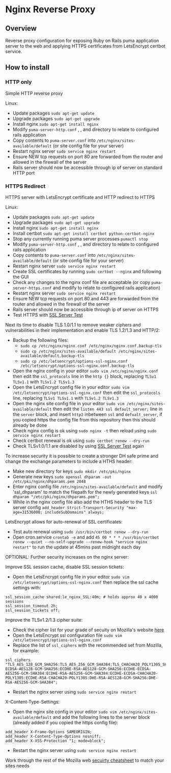 # Nginx Reverse Proxy

## Overview

Reverse proxy configuration for exposing Ruby on Rails puma application server to the web and applying HTTPS certificates from LetsEncrypt certbot service.


## How to install

### HTTP only
Simple HTTP reverse proxy

Linux:
- Update packages ```sudo apt-get update```
- Upgrade packages ```sudo apt-get upgrade```
- Install nginx ```sudo apt-get install nginx```
- Modify ```puma-server-http.conf``` <app-name>, <username>, <servernames> and directory to relate to configured rails application
- Copy contents to ```puma-server.conf``` into ```/etc/nginx/sites-available/default``` (or site config file for your server)
- Restart nginx server ```sudo service nginx restart```
- Ensure NEW tcp requests on port 80 are forwarded from the router and allowed  in the firewall of the server
- Rails server should now be accessible through ip of server on standard HTTP port


### HTTPS Redirect
HTTPS server with LetsEncrypt certificate and HTTP redirect to HTTPS

Linux:
- Update packages ```sudo apt-get update```
- Upgrade packages ```sudo apt-get upgrade```
- Install nginx ```sudo apt-get install nginx```
- Install certbot ```sudo apt-get install certbot python-certbot-nginx```
- Stop any currently running puma server processes ```pumactl stop```
- Modify ```puma-server-http.conf``` <app-name>, <username>, <servernames> and directory to relate to configured rails application
- Copy contents to ```puma-server.conf``` into ```/etc/nginx/sites-available/default``` (or site config file for your server)
- Restart nginx server ```sudo service nginx restart```
- Create SSL certificates by running ```sudo certbot --nginx``` and following the GUI
- Check any changes to the nginx conf file are acceptable (or copy ```puma-server-https.conf``` and modify to relate to configured rails application)
- Restart nginx server ```sudo service nginx restart```
- Ensure NEW tcp requests on port 80 and 443 are forwarded from the router and allowed  in the firewall of the server
- Rails server should now be accessible through ip of server on HTTPS
- Test HTTPS with [SSL Server Test](https://www.ssllabs.com/ssltest/)

Next its time to disable TLS 1.0/1.1 to remove weaker ciphers and vulnerabilities in their implementation and enable TLS 1.2/1.3 and HTTP/2:
- Backup the following files:
  - ```sudo cp /etc/nginx/nginx.conf /etc/nginx/nginx.conf.backup-tls```
  - ```sudo cp /etc/nginx/sites-available/default /etc/nginx/sites-available/default.backup-tls```
  - ```sudo cp /etc/letsencrypt/options-ssl-nginx.conf /etc/letsencrypt/options-ssl-nginx.conf.backup-tls```
- Open the nginx config in your editor ```sudo vim /etc/nginx/nginx.conf``` then edit the ```ssl_protocols``` line in the ```http {}``` block, replacing ```TLSv1 TLSv1.1``` with ```TLSv1.2 TLSv1.3```
- Open the LetsEncrypt config file in your editor ```sudo vim /etc/letsencrypt/options-ssl-nginx.conf``` then edit the ```ssl_protocols``` line, replacing ```TLSv1 TLSv1.1``` with ```TLSv1.2 TLSv1.3```
- Open the nginx site config file in your editor ```sudo vim /etc/nginx/sites-available/default``` then edit the ```listen 443 ssl default_server;``` line in the ```server``` block, and insert ```http2``` inbetween ```ssl``` and ```defualt_server```, if you copied https the config file from this repository then this should already be done
- Check nginx config is ok using ```sudo nginx -t``` then reload using ```sudo service nginx restart```
- Check certbot renewal is ok using ```sudo certbot renew --dry-run```
- Check TLSv1.0/1.1 are disabled by using [SSL Server Test](https://www.ssllabs.com/ssltest/) again

To increase security it is possible to create a stronger DH safe prime and change the exchange parameters to include a HTHS header:
- Make new directory for keys ```sudo mkdir /etc/pki/nginx```
- Generate new keys ```sudo openssl dhparam -out /etc/pki/nginx/dhparams.pem 2048```
- Enter nginx config file ```/etc/nginx/sites-available/default``` and modify 'ssl_dhparam' to match the filepath for the newly generated keys ```ssl dhparam "/etc/pki/nginx/dhparams.pem";```
- While in the nginx config file also add the HTHS header to the TLS server config ```add_header Strict-Transport-Security "max-age=31536000; includeSubDomains" always;```

LetsEncrypt allows for auto-renewal of SSL certificates:
- Test auto renewal using ```sudo /usr/bin/certbot renew --dry-run```
- Open cron.service ```crontab -e``` and add ```45 00 * * * /usr/bin/certbot renew --quiet --no-self-upgrade --renew-hook "service nginx restart"``` to run the update at 45mins past midnight each day

OPTIONAL: Further security increases on the nginx server:

Improve SSL session cache, disable SSL session tickets:
- Open the LetsEncrypt config file in your editor ```sudo vim /etc/letsencrypt/options-ssl-nginx.conf``` then replace the ssl cache settings with: 
```
ssl_session_cache shared:le_nginx_SSL:40m; # holds approx 40 x 4000 sessions
ssl_session_timeout 2h;
ssl_session_tickets off;
```

Improve the TLSv1.2/1.3 cipher suite:
- Check the cipher list for your grade of secuity on Mozilla's website [here](https://wiki.mozilla.org/Security/Server_Side_TLS)
- Open the LetsEncrypt ssl configuration file ```sudo vim /etc/letsencrypt/options-ssl-nginx.conf```
- Replace the list of ```ssl_ciphers``` with the recommended set from Mozilla, for example:
```
ssl_ciphers "TLS_AES_128_GCM_SHA256:TLS_AES_256_GCM_SHA384:TLS_CHACHA20_POLY1305_SHA256:ECDHE-ECDSA-AES128-GCM-SHA256:ECDHE-RSA-AES128-GCM-SHA256:ECDHE-ECDSA-AES256-GCM-SHA384:ECDHE-RSA-AES256-GCM-SHA384:ECDHE-ECDSA-CHACHA20-POLY1305:ECDHE-RSA-CHACHA20-POLY1305:DHE-RSA-AES128-GCM-SHA256:DHE-RSA-AES256-GCM-SHA384";
```
- Restart the nginx server using ```sudo service nginx restart```

X-Content-Type-Settings:
- Open the nginx site config in your editor ```sudo vim /etc/nginx/sites-available/default``` and add the following lines to the server block (already added if you copied the https config file):
```
add_header X-Frame-Options SAMEORIGIN;
add_header X-Content-Type-Options nosniff;
add_header X-XSS-Protection "1; mode=block";
```
- Restart the nginx server using ```sudo service nginx restart```

Work through the rest of the Mozilla web [secuirty cheatsheet](https://infosec.mozilla.org/guidelines/web_security) to match your sites needs 